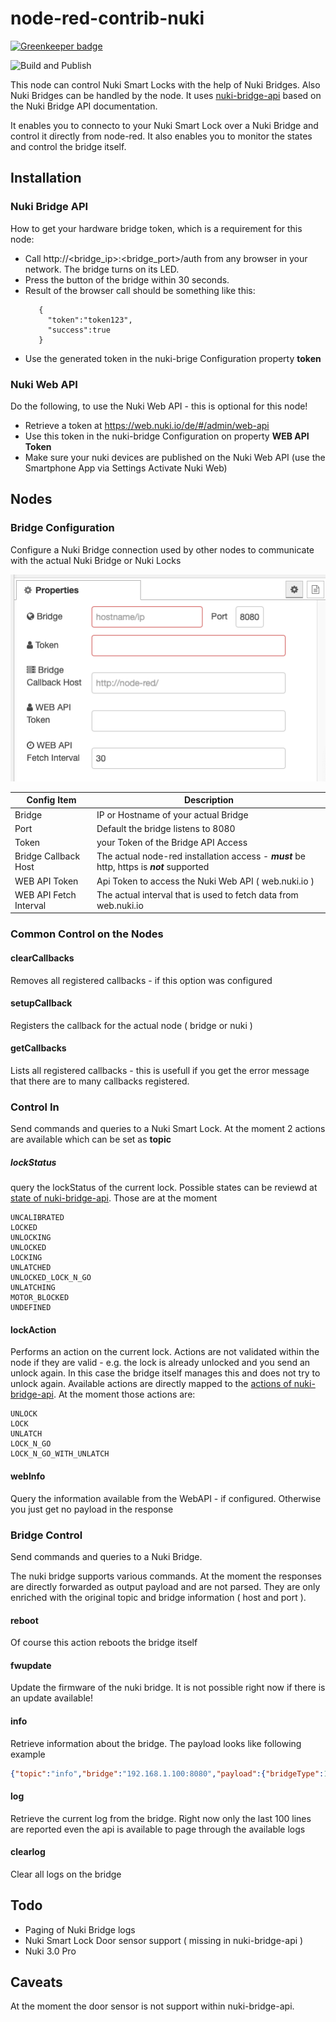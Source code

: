 # node-red-contrib-nuki

[![Greenkeeper badge](https://badges.greenkeeper.io/mabunixda/node-red-contrib-nuki.svg)](https://greenkeeper.io/)

![Build and Publish](https://github.com/mabunixda/node-red-contrib-nuki/workflows/Build%20and%20Publish/badge.svg)

This node can control Nuki Smart Locks with the help of Nuki Bridges.
Also Nuki Bridges can be handled by the node. It uses [nuki-bridge-api](https://github.com/Mik13/nuki-bridge-api/) based on the Nuki Bridge API documentation.

It enables you to connecto to your Nuki Smart Lock over a Nuki Bridge and control it directly from node-red.
It also enables you to monitor the states and control the bridge itself.

## Installation

### Nuki Bridge API

How to get your hardware bridge token, which is a requirement for this node:

* Call http://<bridge_ip>:<bridge_port>/auth from any browser in your network. The bridge turns on its LED.
* Press the button of the bridge within 30 seconds.
* Result of the browser call should be something like this:
  ```
     {
       "token":"token123",
       "success":true
     }
  ```
* Use the generated token in the nuki-brige Configuration property **token**

### Nuki Web API

Do the following, to use the Nuki Web API - this is optional for this node!

* Retrieve a token at https://web.nuki.io/de/#/admin/web-api
* Use this token in the nuki-bridge Configuration on property **WEB API Token**
* Make sure your nuki devices are published on the Nuki Web API (use the Smartphone App via Settings Activate Nuki Web)


## Nodes


### Bridge Configuration

Configure a Nuki Bridge connection used by other nodes to communicate with the actual Nuki Bridge or Nuki Locks

![Bridge Configuration](images/bridge-config.png)

| Config Item | Description |
|-|-|
| Bridge | IP or Hostname of your actual Bridge |
| Port | Default the bridge listens to 8080 |
| Token | your Token of the Bridge API Access |
| Bridge Callback Host | The actual node-red installation access - ***must*** be http, https is ***not*** supported |
| WEB API Token | Api Token to access the Nuki Web API ( web.nuki.io ) |
| WEB API Fetch Interval | The actual interval that is used to fetch data from web.nuki.io |

### Common Control on the Nodes

#### clearCallbacks

Removes all registered callbacks - if this option was configured

#### setupCallback

Registers the callback for the actual node ( bridge or nuki )

#### getCallbacks

Lists all registered callbacks - this is usefull if you get the error message that there are to many callbacks registered.

### Control In

Send commands and queries to a Nuki Smart Lock. At the moment 2 actions are available which can be set as **topic**

##### lockStatus

query the lockStatus of the current lock. Possible states can be reviewd at [state of nuki-bridge-api](https://github.com/Mik13/nuki-bridge-api/blob/master/lib/lock-state.js#L6). Those are at the moment
```
UNCALIBRATED
LOCKED
UNLOCKING
UNLOCKED
LOCKING
UNLATCHED
UNLOCKED_LOCK_N_GO
UNLATCHING
MOTOR_BLOCKED
UNDEFINED
```

#### lockAction

Performs an action on the current lock. Actions are not validated within the node if they are valid - e.g. the lock is already unlocked and you send an unlock again. In this case the bridge itself manages this and does not try to unlock again. Available actions are directly mapped to the [actions of nuki-bridge-api](https://github.com/Mik13/nuki-bridge-api/blob/master/lib/lock-action.js). At the moment those actions are:
```
UNLOCK
LOCK
UNLATCH
LOCK_N_GO
LOCK_N_GO_WITH_UNLATCH
```

#### webInfo

Query the information available from the WebAPI - if configured. Otherwise you just get no payload in the response

### Bridge Control

Send commands and queries to a Nuki Bridge.

The nuki bridge supports various commands. At the moment the responses are directly forwarded as output payload and are not parsed. They are only enriched with the original topic and bridge information ( host and port ).

#### reboot

Of course this action reboots the bridge itself

#### fwupdate

Update the firmware of the nuki bridge. It is not possible right now if there is an update available!

#### info

Retrieve information about the bridge. The payload looks like following example
```json
{"topic":"info","bridge":"192.168.1.100:8080","payload":{"bridgeType":1,"ids":{"hardwareId":234189529,"serverId":291317518},"versions":{"firmwareVersion":"1.12.6","wifiFirmwareVersion":"1.2.0"},"uptime":75492,"currentTime":"2019-05-09T08:09:20+00:00","serverConnected":true,"scanResults":[]},"_msgid":"e3cab797.caec98"}
```

#### log

Retrieve the current log from the bridge. Right now only the last 100 lines are reported even the api is available to page through the available logs

#### clearlog

Clear all logs on the bridge

## Todo

* Paging of Nuki Bridge logs
* Nuki Smart Lock Door sensor support ( missing in nuki-bridge-api )
* Nuki 3.0 Pro

## Caveats

At the moment the door sensor is not support within nuki-bridge-api.
